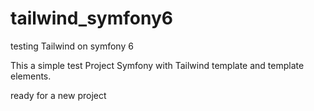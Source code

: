 # tailwind_symfony6
testing Tailwind on symfony 6

This a simple test
Project Symfony with Tailwind template and template elements.

ready for a new project
